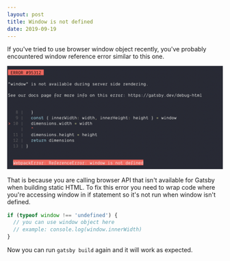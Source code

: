 ```yaml
---
layout: post
title: Window is not defined
date: 2019-09-19
---
```


If you've tried to use browser window object recently, you've probably encountered window reference error similar to this one.

![window reference error output](/img/md/gatsby_window_undefined_error.png)

That is because you are calling browser API that isn't available for Gatsby when building static HTML. To fix this error you need to wrap code where you're accessing window in if statement so it's not run when window isn't defined.

```js
if (typeof window !== 'undefined') {
  // you can use window object here
  // example: console.log(window.innerWidth)
}
```

Now you can run `gatsby build` again and it will work as expected.
